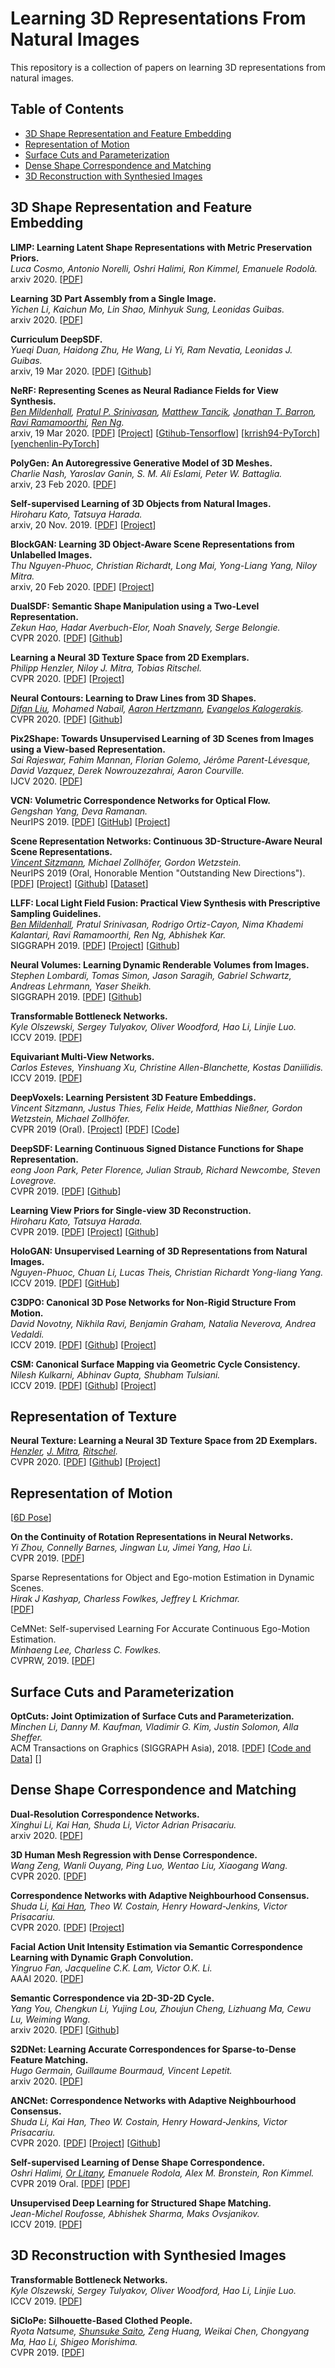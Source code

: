 # Learning 3D Representations From Natural Images

This repository is a collection of papers on learning 3D representations from natural images.

## Table of Contents
- [3D Shape Representation and Feature Embedding](#3d-shape-representation-and-feature-embedding)
- [Representation of Motion](#representation-of-motion)
- [Surface Cuts and Parameterization](#surface-cuts-and-parameterization)
- [Dense Shape Correspondence and Matching](#dense-shape-correspondence-and-matching)
- [3D Reconstruction with Synthesied Images](#3d-reconstruction-with-synthesied-images)

## 3D Shape Representation and Feature Embedding

**LIMP: Learning Latent Shape Representations with Metric Preservation Priors.**<br>
*Luca Cosmo, Antonio Norelli, Oshri Halimi, Ron Kimmel, Emanuele Rodolà.*<br>
arxiv 2020. [[PDF](https://arxiv.org/abs/2003.12283)]

**Learning 3D Part Assembly from a Single Image.**<br>
*Yichen Li, Kaichun Mo, Lin Shao, Minhyuk Sung, Leonidas Guibas.*<br>
arxiv 2020. [[PDF](https://arxiv.org/abs/2003.09754)]

**Curriculum DeepSDF.**<br>
*Yueqi Duan, Haidong Zhu, He Wang, Li Yi, Ram Nevatia, Leonidas J. Guibas.*<br>
arxiv, 19 Mar 2020. [[PDF](https://arxiv.org/abs/2003.08593)] [[Github](https://github.com/haidongz-usc/Curriculum-DeepSDF)]

**NeRF: Representing Scenes as Neural Radiance Fields for View Synthesis.**<br>
*[Ben Mildenhall](http://people.eecs.berkeley.edu/~bmild/), [Pratul P. Srinivasan](https://people.eecs.berkeley.edu/~pratul/), [Matthew Tancik](http://www.matthewtancik.com/), [Jonathan T. Barron](https://jonbarron.info/), [Ravi Ramamoorthi](http://cseweb.ucsd.edu/~ravir/), [Ren Ng](https://www2.eecs.berkeley.edu/Faculty/Homepages/yirenng.html).*<br>
arxiv, 19 Mar 2020. [[PDF](https://arxiv.org/abs/2003.08934)] [[Project](http://tancik.com/nerf)] [[Gtihub-Tensorflow](https://github.com/bmild/nerf)] [[krrish94-PyTorch](https://github.com/krrish94/nerf-pytorch)] [[yenchenlin-PyTorch](https://github.com/yenchenlin/nerf-pytorch)]

**PolyGen: An Autoregressive Generative Model of 3D Meshes.**<br>
*Charlie Nash, Yaroslav Ganin, S. M. Ali Eslami, Peter W. Battaglia.*<br>
arxiv, 23 Feb 2020. [[PDF](https://arxiv.org/abs/2002.10880)]

**Self-supervised Learning of 3D Objects from Natural Images.**<br>
*Hiroharu Kato, Tatsuya Harada.*<br>
arxiv, 20 Nov. 2019. [[PDF](https://arxiv.org/abs/1911.08850)] [[Project](http://hiroharu-kato.com/projects_en/cifar10_3d.html)]

**BlockGAN: Learning 3D Object-Aware Scene Representations from Unlabelled Images.**<br>
*Thu Nguyen-Phuoc, Christian Richardt, Long Mai, Yong-Liang Yang, Niloy Mitra.*<br>
arxiv, 20 Feb 2020. [[PDF](https://arxiv.org/abs/2002.08988)] [[Project](https://www.monkeyoverflow.com/#/blockgan/)]

**DualSDF: Semantic Shape Manipulation using a Two-Level Representation.**<br>
*Zekun Hao, Hadar Averbuch-Elor, Noah Snavely, Serge Belongie.*<br>
CVPR 2020. [[PDF](https://arxiv.org/abs/2004.02869)] [[Github](https://github.com/zekunhao1995/DualSDF)]

**Learning a Neural 3D Texture Space from 2D Exemplars.**<br>
*Philipp Henzler, Niloy J. Mitra, Tobias Ritschel.*<br>
CVPR 2020. [[PDF](https://arxiv.org/abs/1912.04158)] [[Project](https://geometry.cs.ucl.ac.uk/projects/2020/neuraltexture/)]

**Neural Contours: Learning to Draw Lines from 3D Shapes.**<br>
*[Difan Liu](https://people.cs.umass.edu/~dliu/), Mohamed Nabail, [Aaron Hertzmann](https://www.dgp.toronto.edu/~hertzman/), [Evangelos Kalogerakis](https://people.cs.umass.edu/~kalo/).*<br>
CVPR 2020. [[PDF](https://arxiv.org/abs/2003.10333)] [[Github](https://github.com/DifanLiu/NeuralContours)]

**Pix2Shape: Towards Unsupervised Learning of 3D Scenes from Images using a View-based Representation.**<br>
*Sai Rajeswar, Fahim Mannan, Florian Golemo, Jérôme Parent-Lévesque, David Vazquez, Derek Nowrouzezahrai, Aaron Courville.*<br>
IJCV 2020. [[PDF](https://arxiv.org/abs/2003.14166)]

**VCN: Volumetric Correspondence Networks for Optical Flow.**<br>
*Gengshan Yang, Deva Ramanan.*<br>
NeurIPS 2019. [[PDF](http://www.contrib.andrew.cmu.edu/~gengshay/wordpress/wp-content/uploads/2019/11/vcn.pdf)] [[GitHub](https://github.com/gengshan-y/VCN)] [[Project](http://www.contrib.andrew.cmu.edu/~gengshay/neurips19flow)]

**Scene Representation Networks: Continuous 3D-Structure-Aware Neural Scene Representations.**<br>
*[Vincent Sitzmann](https://vsitzmann.github.io/), Michael Zollhöfer, Gordon Wetzstein.*<br>
NeurIPS 2019 (Oral, Honorable Mention "Outstanding New Directions").
[[PDF](http://arxiv.org/abs/1906.01618)] [[Project](https://github.com/vsitzmann/scene-representation-networks)] [[Github](https://github.com/vsitzmann/scene-representation-networks)] [[Dataset](https://drive.google.com/drive/folders/1OkYgeRcIcLOFu1ft5mRODWNQaPJ0ps90?usp=sharing)]

**LLFF: Local Light Field Fusion: Practical View Synthesis with Prescriptive Sampling Guidelines.**<br>
*[Ben Mildenhall](http://people.eecs.berkeley.edu/~bmild/), Pratul Srinivasan, Rodrigo Ortiz-Cayon, Nima Khademi Kalantari, Ravi Ramamoorthi, Ren Ng, Abhishek Kar.*<br>
SIGGRAPH 2019. [[PDF](https://arxiv.org/abs/1905.00889)] [[Project](https://people.eecs.berkeley.edu/~bmild/llff/)] [[Github](https://github.com/Fyusion/LLFF)]

**Neural Volumes: Learning Dynamic Renderable Volumes from Images.**<br>
*Stephen Lombardi, Tomas Simon, Jason Saragih, Gabriel Schwartz, Andreas Lehrmann, Yaser Sheikh.*<br>
SIGGRAPH 2019. [[PDF](https://arxiv.org/abs/1906.07751)] [[Github](https://github.com/facebookresearch/neuralvolumes)]

**Transformable Bottleneck Networks.**<br>
*Kyle Olszewski, Sergey Tulyakov, Oliver Woodford, Hao Li, Linjie Luo.*<br>
ICCV 2019. [[PDF](http://openaccess.thecvf.com/content_ICCV_2019/papers/Olszewski_Transformable_Bottleneck_Networks_ICCV_2019_paper.pdf)]

**Equivariant Multi-View Networks.**<br>
*Carlos Esteves, Yinshuang Xu, Christine Allen-Blanchette, Kostas Daniilidis.*<br>
ICCV 2019. [[PDF](https://arxiv.org/abs/1904.00993)]

**DeepVoxels: Learning Persistent 3D Feature Embeddings.**<br>
*Vincent Sitzmann, Justus Thies, Felix Heide, Matthias Nießner, Gordon Wetzstein, Michael Zollhöfer.*<br>
CVPR 2019 (Oral). [[Project](http://vsitzmann.github.io/deepvoxels/)] [[PDF](https://arxiv.org/abs/1812.01024)] [[Code](https://github.com/vsitzmann/deepvoxels)]

**DeepSDF: Learning Continuous Signed Distance Functions for Shape Representation.**<br>
*eong Joon Park, Peter Florence, Julian Straub, Richard Newcombe, Steven Lovegrove.*<br>
CVPR 2019. [[PDF](http://openaccess.thecvf.com/content_CVPR_2019/html/Park_DeepSDF_Learning_Continuous_Signed_Distance_Functions_for_Shape_Representation_CVPR_2019_paper.html)] [[Github](https://github.com/facebookresearch/DeepSDF)]

**Learning View Priors for Single-view 3D Reconstruction.**<br>
*Hiroharu Kato, Tatsuya Harada.*<br>
CVPR 2019. [[PDF](https://arxiv.org/abs/1811.10719)] [[Project](http://hiroharu-kato.com/projects_en/view_prior_learning.html)] [[Github](https://github.com/hiroharu-kato/view_prior_learning)]

**HoloGAN: Unsupervised Learning of 3D Representations from Natural Images.**<br>
*Nguyen-Phuoc, Chuan Li, Lucas Theis, Christian Richardt Yong-liang Yang.*<br>
ICCV 2019. [[PDF](https://arxiv.org/abs/1904.01326)] [[GitHub](https://github.com/christopher-beckham/hologan-pytorch)]

**C3DPO: Canonical 3D Pose Networks for Non-Rigid Structure From Motion.**<br>
*David Novotny, Nikhila Ravi, Benjamin Graham, Natalia Neverova, Andrea Vedaldi.*<br>
ICCV 2019. [[PDF](https://arxiv.org/abs/1909.02533)] [[Github](https://github.com/facebookresearch/c3dpo_nrsfm)] [[Project](https://research.fb.com/publications/c3dpo-canonical-3d-pose-networks-for-non-rigid-structure-from-motion/)]

**CSM: Canonical Surface Mapping via Geometric Cycle Consistency.**<br>
*Nilesh Kulkarni, Abhinav Gupta, Shubham Tulsiani.*<br>
ICCV 2019. [[PDF](https://arxiv.org/abs/1907.10043)] [[Github](https://nileshkulkarni.github.io/csm/)] [[Project](https://nileshkulkarni.github.io/csm/)]

## Representation of Texture

**Neural Texture: Learning a Neural 3D Texture Space from 2D Exemplars.**<br>
*[Henzler](https://henzler.github.io/), [J. Mitra](http://www0.cs.ucl.ac.uk/staff/n.mitra/), [Ritschel](http://www.homepages.ucl.ac.uk/~ucactri/).*<br>
CVPR 2020. [[PDF](https://geometry.cs.ucl.ac.uk/projects/2020/neuraltexture/paper_docs/neuraltexture.pdf)] [[Github](https://github.com/henzler/neuraltexture)]
[[Project](https://geometry.cs.ucl.ac.uk/projects/2020/neuraltexture/)]

## Representation of Motion

[[6D Pose](https://zhuanlan.zhihu.com/p/94020758?utm_source=wechat_session&utm_medium=social&utm_oi=28410831175680)]

**On the Continuity of Rotation Representations in Neural Networks.**<br>
*Yi Zhou, Connelly Barnes, Jingwan Lu, Jimei Yang, Hao Li.*<br>
CVPR 2019. [[PDF](https://arxiv.org/abs/1812.07035)]

Sparse Representations for Object and Ego-motion Estimation in Dynamic Scenes.*<br>
Hirak J Kashyap, Charless Fowlkes, Jeffrey L Krichmar.*<br>
[[PDF](https://arxiv.org/abs/1903.03731v1)]

CeMNet: Self-supervised Learning For Accurate Continuous Ego-Motion Estimation.*<br>
Minhaeng Lee, Charless C. Fowlkes.*<br>
CVPRW, 2019. [[PDF](https://arxiv.org/abs/1806.10309v1)]

## Surface Cuts and Parameterization 

**OptCuts: Joint Optimization of Surface Cuts and Parameterization.**<br>
*Minchen Li, Danny M. Kaufman, Vladimir G. Kim, Justin Solomon, Alla Sheffer.*<br>
ACM Transactions on Graphics (SIGGRAPH Asia), 2018. [[PDF](http://www.cs.ubc.ca/labs/imager/tr/2018/OptCuts/doc/OptCuts.pdf)] [[Code and Data]()] [[](http://www.cs.ubc.ca/labs/imager/tr/2018/OptCuts/)] 

## Dense Shape Correspondence and Matching

**Dual-Resolution Correspondence Networks.**<br>
*Xinghui Li, Kai Han, Shuda Li, Victor Adrian Prisacariu.*<br>
arxiv 2020. [[PDF](https://arxiv.org/abs/2006.08844)]

**3D Human Mesh Regression with Dense Correspondence.**<br>
*Wang Zeng, Wanli Ouyang, Ping Luo, Wentao Liu, Xiaogang Wang.*<br>
CVPR 2020. [[PDF](https://arxiv.org/abs/2006.05734)]

**Correspondence Networks with Adaptive Neighbourhood Consensus.**<br>
*Shuda Li, [Kai Han](http://www.hankai.org/), Theo W. Costain, Henry Howard-Jenkins, Victor Prisacariu.*<br>
CVPR 2020. [[PDF](https://arxiv.org/abs/2003.12059)] [[Project](https://ancnet.avlcode.org/)]

**Facial Action Unit Intensity Estimation via Semantic Correspondence Learning with Dynamic Graph Convolution.**<br>
*Yingruo Fan, Jacqueline C.K. Lam, Victor O.K. Li.*<br>
AAAI 2020. [[PDF](https://arxiv.org/abs/2004.09681)]

**Semantic Correspondence via 2D-3D-2D Cycle.**<br>
*Yang You, Chengkun Li, Yujing Lou, Zhoujun Cheng, Lizhuang Ma, Cewu Lu, Weiming Wang.*<br>
arxiv 2020. [[PDF](https://arxiv.org/abs/2004.09061)] [[Github](https://github.com/qq456cvb/SemanticTransfer)]

**S2DNet: Learning Accurate Correspondences for Sparse-to-Dense Feature Matching.**<br>
*Hugo Germain, Guillaume Bourmaud, Vincent Lepetit.*<br>
arxiv 2020. [[PDF](https://arxiv.org/pdf/2004.01255.pdf)]

**ANCNet: Correspondence Networks with Adaptive Neighbourhood Consensus.**<br>
*Shuda Li, Kai Han, Theo W. Costain, Henry Howard-Jenkins, Victor Prisacariu.*<br>
CVPR 2020. [[PDF](https://ancnet.avlcode.org/asset/cvpr2020_anc_net.pdf)] [[Project](https://ancnet.avlcode.org/)] [[Github](https://github.com/ActiveVisionLab/ANCNet)] 

**Self-supervised Learning of Dense Shape Correspondence.**<br>
*Oshri Halimi, [Or Litany](https://orlitany.github.io/), Emanuele Rodola, Alex M. Bronstein, Ron Kimmel.*<br>
CVPR 2019 Oral. [[PDF](http://openaccess.thecvf.com/content_CVPR_2019/html/Halimi_Unsupervised_Learning_of_Dense_Shape_Correspondence_CVPR_2019_paper.html)] [[PDF](https://github.com/OshriHalimi/unsupervised_learning_of_dense_shape_correspondence)] 

**Unsupervised Deep Learning for Structured Shape Matching.**<br>
*Jean-Michel Roufosse, Abhishek Sharma, Maks Ovsjanikov.*<br>
ICCV 2019. [[PDF](https://arxiv.org/abs/1812.03794)]

## 3D Reconstruction with Synthesied Images

**Transformable Bottleneck Networks.**<br>
*Kyle Olszewski, Sergey Tulyakov, Oliver Woodford, Hao Li, Linjie Luo.*<br>
ICCV 2019. [[PDF](http://openaccess.thecvf.com/content_ICCV_2019/papers/Olszewski_Transformable_Bottleneck_Networks_ICCV_2019_paper.pdf)]

**SiCloPe: Silhouette-Based Clothed People.**<br>
*Ryota Natsume, [Shunsuke Saito](http://www-scf.usc.edu/~saitos/), Zeng Huang, Weikai Chen, Chongyang Ma, Hao Li, Shigeo Morishima.*<br>
CVPR 2019. [[PDF](http://openaccess.thecvf.com/content_CVPR_2019/papers/Natsume_SiCloPe_Silhouette-Based_Clothed_People_CVPR_2019_paper.pdf)]